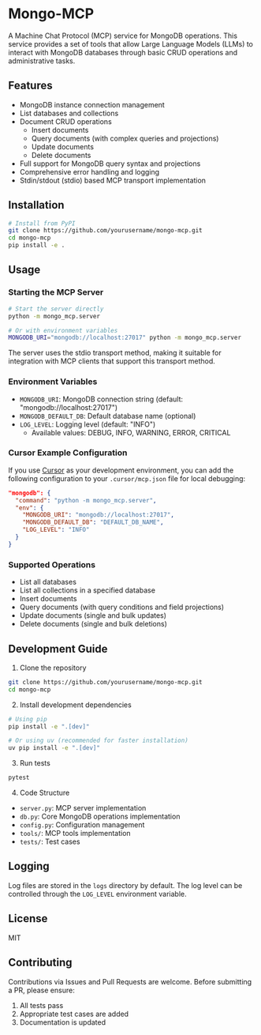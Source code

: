 # Mongo-MCP

A Machine Chat Protocol (MCP) service for MongoDB operations. This service provides a set of tools that allow Large Language Models (LLMs) to interact with MongoDB databases through basic CRUD operations and administrative tasks.

## Features

- MongoDB instance connection management
- List databases and collections
- Document CRUD operations
  - Insert documents
  - Query documents (with complex queries and projections)
  - Update documents
  - Delete documents
- Full support for MongoDB query syntax and projections
- Comprehensive error handling and logging
- Stdin/stdout (stdio) based MCP transport implementation

## Installation

```bash
# Install from PyPI
git clone https://github.com/yourusername/mongo-mcp.git
cd mongo-mcp
pip install -e .
```

## Usage

### Starting the MCP Server

```bash
# Start the server directly
python -m mongo_mcp.server

# Or with environment variables
MONGODB_URI="mongodb://localhost:27017" python -m mongo_mcp.server
```

The server uses the stdio transport method, making it suitable for integration with MCP clients that support this transport method.

### Environment Variables

- `MONGODB_URI`: MongoDB connection string (default: "mongodb://localhost:27017")
- `MONGODB_DEFAULT_DB`: Default database name (optional)
- `LOG_LEVEL`: Logging level (default: "INFO")
  - Available values: DEBUG, INFO, WARNING, ERROR, CRITICAL

### Cursor Example Configuration

If you use [Cursor](https://www.cursor.so/) as your development environment, you can add the following configuration to your `.cursor/mcp.json` file for local debugging:

```json
"mongodb": {
  "command": "python -m mongo_mcp.server",
  "env": {
    "MONGODB_URI": "mongodb://localhost:27017",
    "MONGODB_DEFAULT_DB": "DEFAULT_DB_NAME",
    "LOG_LEVEL": "INFO"
  }
}
```

### Supported Operations

- List all databases
- List all collections in a specified database
- Insert documents
- Query documents (with query conditions and field projections)
- Update documents (single and bulk updates)
- Delete documents (single and bulk deletions)

## Development Guide

1. Clone the repository
```bash
git clone https://github.com/yourusername/mongo-mcp.git
cd mongo-mcp
```

2. Install development dependencies
```bash
# Using pip
pip install -e ".[dev]"

# Or using uv (recommended for faster installation)
uv pip install -e ".[dev]"
```

3. Run tests
```bash
pytest
```

4. Code Structure
- `server.py`: MCP server implementation
- `db.py`: Core MongoDB operations implementation
- `config.py`: Configuration management
- `tools/`: MCP tools implementation
- `tests/`: Test cases

## Logging

Log files are stored in the `logs` directory by default. The log level can be controlled through the `LOG_LEVEL` environment variable.

## License

MIT

## Contributing

Contributions via Issues and Pull Requests are welcome. Before submitting a PR, please ensure:

1. All tests pass
2. Appropriate test cases are added
3. Documentation is updated 
